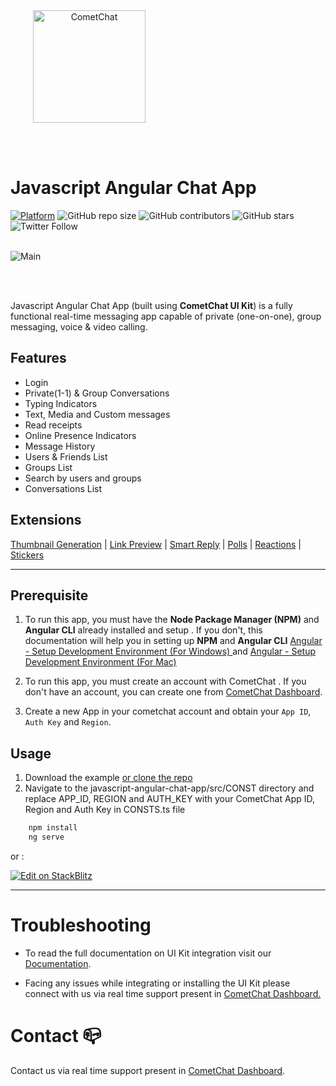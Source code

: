 <div style="width:100%">
    <div style="width:50%;">
        <div align="center">
       <a> <img align="center" width="180" height="180" alt="CometChat" src="../../Screenshots/logo.png"> </a>  
        </div>    
    </div>    
</div>

</br></br>

# Javascript Angular Chat App

[![Platform](https://img.shields.io/badge/Platform-Javascript-brightgreen)](#)
![GitHub repo size](https://img.shields.io/github/repo-size/cometchat-pro/javascript-angular-chat-app)
![GitHub contributors](https://img.shields.io/github/contributors/cometchat-pro/javascript-angular-chat-app)
![GitHub stars](https://img.shields.io/github/stars/cometchat-pro/javascript-angular-chat-app?style=social)
![Twitter Follow](https://img.shields.io/twitter/follow/cometchat?style=social)
</br></br>

<div style="width:100%">
    <div style="width:50%; display:inline-block">
        <div align="center">
          <img align="left" alt="Main" src="../../Screenshots/main.png">    
        </div>    
    </div>    
</div>

</br></br>

Javascript Angular Chat App (built using **CometChat UI Kit**) is a fully functional real-time messaging app capable of private (one-on-one), group messaging, voice & video calling.

## Features

- Login
- Private(1-1) & Group Conversations
- Typing Indicators
- Text, Media and Custom messages
- Read receipts
- Online Presence Indicators
- Message History
- Users & Friends List
- Groups List
- Search by users and groups
- Conversations List

## Extensions

[Thumbnail Generation](https://prodocs.cometchat.com/docs/extensions-thumbnail-generation) | [Link Preview](https://prodocs.cometchat.com/docs/extensions-link-preview)  | [Smart Reply](https://prodocs.cometchat.com/docs/extensions-smart-reply) | [Polls](https://prodocs.cometchat.com/docs/extensions-polls) | [Reactions](https://prodocs.cometchat.com/docs/extensions-reactions) | [Stickers](https://prodocs.cometchat.com/docs/extensions-stickers)

<hr/>

## Prerequisite

1. To run this app, you must have the **Node Package Manager (NPM)** and **Angular CLI** already installed and setup . If you don't, this documentation will help you in setting up **NPM** and **Angular CLI** <a href="https://jasonwatmore.com/post/2020/06/02/angular-setup-development-environment" target="_blank">Angular - Setup Development Environment (For Windows) </a> and <a href="https://www.zeolearn.com/magazine/setup-angular-mac" target="_blank">Angular - Setup Development Environment (For Mac) </a>

2. To run this app, you must create an account with CometChat . If you don't have an account, you can create one from <a href="https://app.cometchat.com/" target="_blank">CometChat Dashboard</a>.

3. Create a new App in your cometchat account and obtain your `App ID`, `Auth Key` and `Region`.

## Usage

1. Download the example [or clone the repo](https://github.com/cometchat-pro/javascript-angular-chat-app/tree/pluto)
2. Navigate to the javascript-angular-chat-app/src/CONST directory and replace APP_ID, REGION and AUTH_KEY with your CometChat App ID, Region and Auth Key in CONSTS.ts file

```javascript
    npm install
    ng serve
```
or :



[![Edit on StackBlitz](https://developer.stackblitz.com/img/open_in_stackblitz.svg)](https://stackblitz.com/edit/angular-ivy-kfducx?file=src%2Fapp%2Fapp.component.ts)


---



# Troubleshooting

- To read the full documentation on UI Kit integration visit our [Documentation](https://www.cometchat.com/docs/angular-uikit-beta/overview).

- Facing any issues while integrating or installing the UI Kit please connect with us via real time support present in <a href="https://app.cometchat.com/"> CometChat Dashboard.</a>

# Contact 📪

Contact us via real time support present in [CometChat Dashboard](https://app.cometchat.com/).